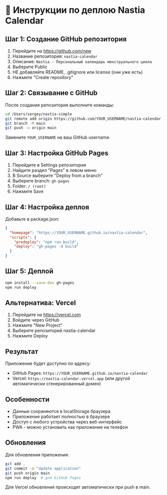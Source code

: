 # 🚀 Инструкции по деплою Nastia Calendar

## Шаг 1: Создание GitHub репозитория

1. Перейдите на https://github.com/new
2. Название репозитория: `nastia-calendar`
3. Описание: `Nastia - Персональный календарь менструального цикла`
4. Выберите Public
5. НЕ добавляйте README, .gitignore или license (они уже есть)
6. Нажмите "Create repository"

## Шаг 2: Связывание с GitHub

После создания репозитория выполните команды:

```bash
cd /Users/sergey/nastia-simple
git remote add origin https://github.com/YOUR_USERNAME/nastia-calendar.git
git branch -M main
git push -u origin main
```

Замените `YOUR_USERNAME` на ваш GitHub username.

## Шаг 3: Настройка GitHub Pages

1. Перейдите в Settings репозитория
2. Найдите раздел "Pages" в левом меню
3. В Source выберите "Deploy from a branch"
4. Выберите branch: `gh-pages`
5. Folder: `/ (root)`
6. Нажмите Save

## Шаг 4: Настройка деплоя

Добавьте в package.json:

```json
{
  "homepage": "https://YOUR_USERNAME.github.io/nastia-calendar",
  "scripts": {
    "predeploy": "npm run build",
    "deploy": "gh-pages -d build"
  }
}
```

## Шаг 5: Деплой

```bash
npm install --save-dev gh-pages
npm run deploy
```

## Альтернатива: Vercel

1. Перейдите на https://vercel.com
2. Войдите через GitHub
3. Нажмите "New Project"
4. Выберите репозиторий nastia-calendar
5. Нажмите Deploy

## Результат

Приложение будет доступно по адресу:
- GitHub Pages: `https://YOUR_USERNAME.github.io/nastia-calendar`
- Vercel: `https://nastia-calendar.vercel.app` (или другой автоматически сгенерированный домен)

## Особенности

- Данные сохраняются в localStorage браузера
- Приложение работает полностью в браузере
- Доступ с любого устройства через веб-интерфейс
- PWA - можно установить как приложение на телефон

## Обновления

Для обновления приложения:

```bash
git add .
git commit -m "Update application"
git push origin main
npm run deploy  # для GitHub Pages
```

Для Vercel обновления происходят автоматически при push в main.